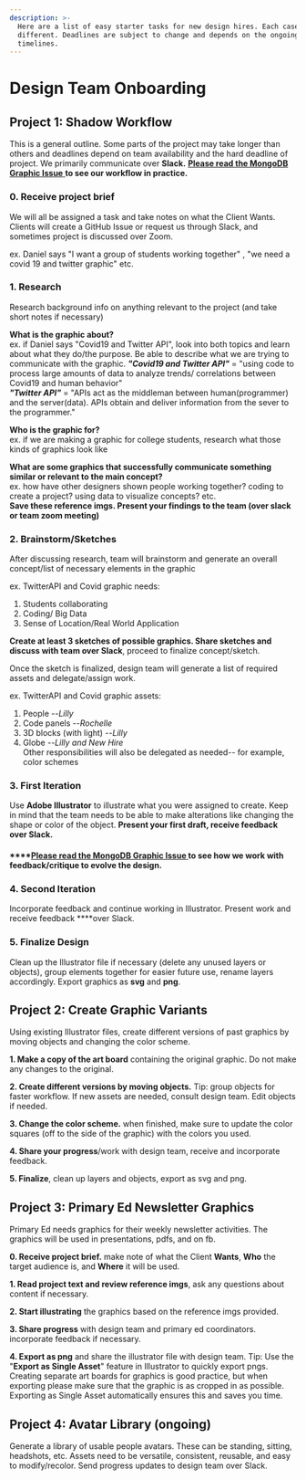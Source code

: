 ```yaml
---
description: >-
  Here are a list of easy starter tasks for new design hires. Each case will be
  different. Deadlines are subject to change and depends on the ongoing project
  timelines.
---
```


# Design Team Onboarding

## Project 1: Shadow Workflow 

This is a general outline. Some parts of the project may take longer than others and deadlines depend on team availability and the hard deadline of project. We primarily communicate over **Slack.** [**Please read the MongoDB Graphic Issue** ](https://github.com/bitprj/marketing/issues/27)**to see our workflow in practice.**

### 0. Receive project brief

We will all be assigned a task and take notes on what the Client Wants. Clients will create a GitHub Issue or request us through Slack, and sometimes project is discussed over Zoom.

 ex. Daniel says "I want a group of students working together" , "we need a covid 19 and twitter graphic" etc.

### 1. Research 

Research background info on anything relevant to the project \(and take short notes if necessary\) 

**What is the graphic about?**   
ex. if Daniel says "Covid19 and Twitter API", look into both topics and learn about what they do/the purpose. Be able to describe what we are trying to communicate with the graphic.  _**"Covid19 and Twitter API"**_  = "using code to process large amounts of data to analyze trends/ correlations between Covid19 and human behavior"   
_**"Twitter API"**_  = "APIs act as the middleman between human\(programmer\) and the server\(data\). APIs obtain and deliver information from the sever to the programmer."

**Who is the graphic for?**   
ex. if we are making a graphic for college students, research what those kinds of graphics look like 

**What are some graphics that successfully communicate something similar or relevant to the main concept?**   
ex. how have other designers shown people working together? coding to create a project? using data to visualize concepts? etc.   
**Save these reference imgs. Present your findings to the team \(over slack or team zoom meeting\)**

### 2. Brainstorm/Sketches 

After discussing research, team will brainstorm and generate an overall concept/list of necessary elements in the graphic 

ex. TwitterAPI and Covid graphic needs:   
1. Students collaborating   
2. Coding/ Big Data  
3. Sense of Location/Real World Application

**Create at least 3 sketches of possible graphics. Share sketches and discuss with team over Slack**, proceed to finalize concept/sketch.

Once the sketch is finalized, design team will generate a list of required assets and delegate/assign work. 

ex. TwitterAPI and Covid graphic assets:  
1. People --_Lilly_  
2. Code panels --_Rochelle_  
3. 3D blocks \(with light\) --_Lilly_  
4. Globe --_Lilly and New Hire_  
Other responsibilities will also be delegated as needed-- for example, color schemes 

### 3. First Iteration 

Use **Adobe Illustrator** to illustrate what you were assigned to create. Keep in mind that the team needs to be able to make alterations like changing the shape or color of the object. **Present your first draft, receive feedback over Slack.** 

#### \*\*\*\*[**Please read the MongoDB Graphic Issue** ](https://github.com/bitprj/marketing/issues/27)**to see how we work with feedback/critique to evolve the design.** 

### 4. Second Iteration

Incorporate feedback and continue working in Illustrator. Present work and receive feedback ****over Slack.

### 5. Finalize Design

Clean up the Illustrator file if necessary \(delete any unused layers or objects\), group elements together for easier future use, rename layers accordingly. Export graphics as **svg** and **png**.

## Project 2: Create Graphic Variants 

Using existing Illustrator files, create different versions of past graphics by moving objects and changing the color scheme.

**1. Make a copy of the art board** containing the original graphic. Do not make any changes to the original. 

**2. Create different versions by moving objects.** Tip: group objects for faster workflow. If new assets are needed, consult design team. Edit objects if needed. 

**3. Change the color scheme.** when finished, make sure to update the color squares \(off to the side of the graphic\) with the colors you used. 

**4. Share your progress**/work with design team, receive and incorporate feedback. 

**5. Finalize**, clean up layers and objects, export as svg and png.

## Project 3: Primary Ed Newsletter Graphics 

Primary Ed needs graphics for their weekly newsletter activities. The graphics will be used in presentations, pdfs, and on fb. 

**0. Receive project brief.** make note of what the Client **Wants**, **Who** the target audience is, and **Where** it will be used. 

**1. Read project text and review reference imgs**, ask any questions about content if necessary. 

**2. Start illustrating** the graphics based on the reference imgs provided. 

**3. Share progress** with design team and primary ed coordinators. incorporate feedback if necessary. 

**4. Export as png** and share the illustrator file with design team. Tip: Use the "**Export as Single Asset**" feature in Illustrator to quickly export pngs. Creating separate art boards for graphics is good practice, but when exporting please make sure that the graphic is as cropped in as possible. Exporting as Single Asset automatically ensures this and saves you time.

## Project 4: Avatar Library \(ongoing\)

Generate a library of usable people avatars. These can be standing, sitting, headshots, etc. Assets need to be versatile, consistent, reusable, and easy to modify/recolor. Send progress updates to design team over Slack. 

